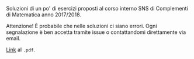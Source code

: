 Soluzioni di un po' di esercizi proposti al corso interno SNS di Complementi di Matematica anno 2017/2018.

Attenzione! È probabile che nelle soluzioni ci siano errori. Ogni segnalazione è ben accetta tramite issue o contattandomi direttamente via email.

[Link](https://gitlab.com/apiazza134/Eserciziario-CMat/-/jobs/artifacts/master/raw/Eserciziario-CMat.pdf?job=compile_pdf) al `.pdf`.
